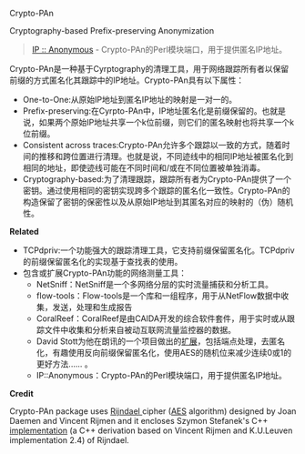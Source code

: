 Crypto-PAn

Cryptography-based  Prefix-preserving Anonymization

>  [IP :: Anonymous](http://search.cpan.org/dist/IP-Anonymous/) - Crypto-PAn的Perl模块端口，用于提供匿名IP地址。

Crypto-PAn是一种基于Cyrptography的清理工具，用于网络跟踪所有者以保留前缀的方式匿名化其跟踪中的IP地址。Crypto-PAn具有以下属性：

* One-to-One:从原始IP地址到匿名IP地址的映射是一对一的。
* Prefix-preserving:在Cyrpto-PAn中，IP地址匿名化是前缀保留的。也就是说，如果两个原始IP地址共享一个k位前缀，则它们的匿名映射也将共享一个k位前缀。
* Consistent across traces:Crypto-PAn允许多个跟踪以一致的方式，随着时间的推移和跨位置进行清理。也就是说，不同迹线中的相同IP地址被匿名化到相同的地址，即使迹线可能在不同时间和/或在不同位置被单独消毒。
* Cryptography-based:为了清理跟踪，跟踪所有者为Crypto-PAn提供了一个密钥。通过使用相同的密钥实现跨多个跟踪的匿名化一致性。Crypto-PAn的构造保留了密钥的保密性以及从原始IP地址到其匿名对应的映射的（伪）随机性。

**Related**

* TCPdpriv:一个功能强大的跟踪清理工具，它支持前缀保留匿名化。TCPdpriv的前缀保留匿名化的实现基于查找表的使用。
* 包含或扩展Crypto-PAn功能的网络测量工具：
  * NetSniff：NetSniff是一个多网络分层的实时流量捕获和分析工具。
  * flow-tools：Flow-tools是一个库和一组程序，用于从NetFlow数据中收集，发送，处理和生成报告
  * CoralReef：CoralReef是由CAIDA开发的综合软件套件，用于实时或从跟踪文件中收集和分析来自被动互联网流量监控器的数据。
  * David Stott为他在朗讯的一个项目做出的[扩展](http://www.cc.gatech.edu/computing/Networking/projects/cryptopan/lucent.shtml)，包括端点处理，去匿名化，有趣使用反向前缀保留匿名化，使用AES的随机位来减少连续0或1的更好方法...... 。
  * IP::Anonymous：Crypto-PAn的Perl模块端口，用于提供匿名IP地址。

**Credit**

Crypto-PAn package uses [ Rijndael ](http://www.esat.kuleuven.ac.be/~rijmen/rijndael/) cipher ([AES](http://csrc.nist.gov/encryption/aes/) algorithm) designed  by Joan Daemen and Vincent Rijmen and it encloses Szymon Stefanek's C++  [implementation](http://www.esat.kuleuven.ac.be/~rijmen/rijndael/) (a C++ derivation based on Vincent Rijmen and K.U.Leuven implementation 2.4) of Rijndael.